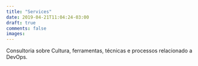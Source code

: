 ```yaml
---
title: "Services"
date: 2019-04-21T11:04:24-03:00
draft: true
comments: false
images:
---
```


Consultoria sobre Cultura, ferramentas, técnicas e processos relacionado a DevOps.